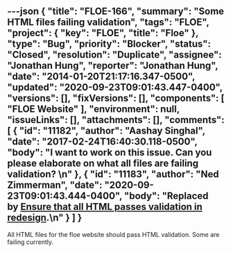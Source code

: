---json
{
  "title": "FLOE-166",
  "summary": "Some HTML files failing validation",
  "tags": "FLOE",
  "project": {
    "key": "FLOE",
    "title": "Floe"
  },
  "type": "Bug",
  "priority": "Blocker",
  "status": "Closed",
  "resolution": "Duplicate",
  "assignee": "Jonathan Hung",
  "reporter": "Jonathan Hung",
  "date": "2014-01-20T21:17:16.347-0500",
  "updated": "2020-09-23T09:01:43.447-0400",
  "versions": [],
  "fixVersions": [],
  "components": [
    "FLOE Website"
  ],
  "environment": null,
  "issueLinks": [],
  "attachments": [],
  "comments": [
    {
      "id": "11182",
      "author": "Aashay Singhal",
      "date": "2017-02-24T16:40:30.118-0500",
      "body": "I want to work on this issue. Can you please elaborate on what all files are failing validation?&#x20;\n"
    },
    {
      "id": "11183",
      "author": "Ned Zimmerman",
      "date": "2020-09-23T09:01:43.444-0400",
      "body": "Replaced by [Ensure that all HTML passes validation in redesign](https://github.com/fluid-project/floeproject.org/issues/192).\n"
    }
  ]
}
---
All HTML files for the floe website should pass HTML validation. Some are failing currently.

        
